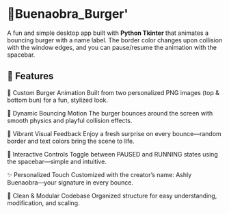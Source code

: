 # 🍔Buenaobra_Burger'

A fun and simple desktop app built with **Python Tkinter** that animates a bouncing burger with a name label. The border color changes upon collision with the window edges, and you can pause/resume the animation with the spacebar.

## 🚀 Features
🍔 Custom Burger Animation
Built from two personalized PNG images (top & bottom bun) for a fun, stylized look.

🏀 Dynamic Bouncing Motion
The burger bounces around the screen with smooth physics and playful collision effects.

🎨 Vibrant Visual Feedback
Enjoy a fresh surprise on every bounce—random border and text colors bring the scene to life.

🛑 Interactive Controls
Toggle between PAUSED and RUNNING states using the spacebar—simple and intuitive.

✨ Personalized Touch
Customized with the creator’s name: Ashly Buenaobra—your signature in every bounce.

🧠 Clean & Modular Codebase
Organized structure for easy understanding, modification, and scaling.
